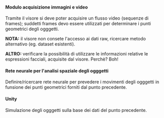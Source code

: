#### Modulo acquisizione immagini e video
Tramite il visore si deve poter acquisire un flusso video (sequenze di frames);
suddetti frames devo essere utilizzati per determinare i punti geometrici degli
ogggetti.

**NOTA:** il visore non consete l'accesso ai dati raw, 
ricercare metodo alternativo (eg. dataset esistenti).

**ALTRO:** verificare la possibilità di utilizzare le informazioni relative
le espressioni facciali, acquisite dal visore. Perchè? Boh!

#### Rete neurale per l'analisi spaziale degli ogggetti
Definire/ricercare rete neurale per prevedere i movimenti degli ogggetti
in funsione dei punti geometrici forniti dal punto precedente.

#### Unity
Simulazione degli ogggetti sulla base dei dati del punto precedente.
